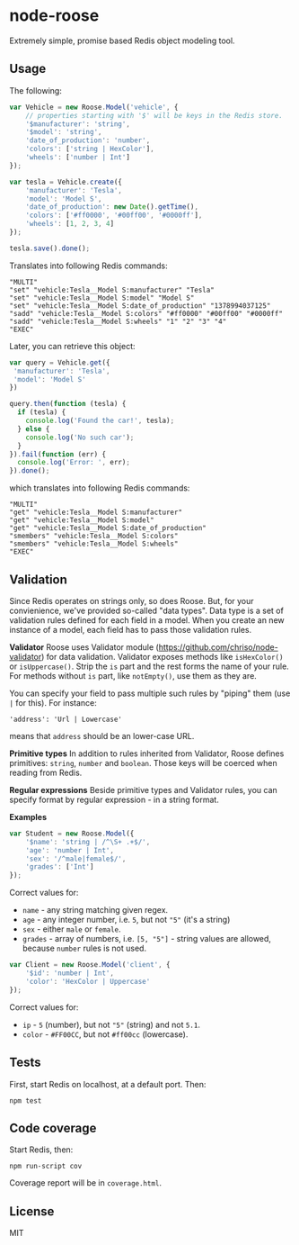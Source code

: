 node-roose
==========

Extremely simple, promise based Redis object modeling tool.

Usage
-----

The following:

```javascript
var Vehicle = new Roose.Model('vehicle', {
	// properties starting with '$' will be keys in the Redis store.
	'$manufacturer': 'string',
	'$model': 'string',
	'date_of_production': 'number',
	'colors': ['string | HexColor'],
	'wheels': ['number | Int']
});

var tesla = Vehicle.create({
	'manufacturer': 'Tesla',
	'model': 'Model S',
	'date_of_production': new Date().getTime(),
	'colors': ['#ff0000', '#00ff00', '#0000ff'],
	'wheels': [1, 2, 3, 4]
});	

tesla.save().done();

```

Translates into following Redis commands:

```
"MULTI"
"set" "vehicle:Tesla__Model S:manufacturer" "Tesla"
"set" "vehicle:Tesla__Model S:model" "Model S"
"set" "vehicle:Tesla__Model S:date_of_production" "1378994037125"
"sadd" "vehicle:Tesla__Model S:colors" "#ff0000" "#00ff00" "#0000ff"
"sadd" "vehicle:Tesla__Model S:wheels" "1" "2" "3" "4"
"EXEC"
```

Later, you can retrieve this object:

```javascript
var query = Vehicle.get({
 'manufacturer': 'Tesla',
 'model': 'Model S'
})

query.then(function (tesla) {
  if (tesla) {
    console.log('Found the car!', tesla);
  } else {
    console.log('No such car');
  }
}).fail(function (err) {
  console.log('Error: ', err);
}).done();
```

which translates into following Redis commands:

```
"MULTI"
"get" "vehicle:Tesla__Model S:manufacturer"
"get" "vehicle:Tesla__Model S:model"
"get" "vehicle:Tesla__Model S:date_of_production"
"smembers" "vehicle:Tesla__Model S:colors"
"smembers" "vehicle:Tesla__Model S:wheels"
"EXEC"
```

Validation
----------

Since Redis operates on strings only, so does Roose. But, for your convienience, we've provided
so-called "data types". Data type is a set of validation rules defined for each field in a model. 
When you create an new instance of a model, each field has to pass those validation rules.

**Validator**
Roose uses Validator module (https://github.com/chriso/node-validator) for data validation. 
Validator exposes methods like `isHexColor()` or `isUppercase()`. Strip the `is` part and the rest
forms the name of your rule. For methods without `is` part, like `notEmpty()`, use them as they are.

You can specify your field to pass multiple such rules by "piping" them (use `|` for this). For instance:
```
'address': 'Url | Lowercase'
```
means that `address` should be an lower-case URL.

**Primitive types**
In addition to rules inherited from Validator, Roose defines primitives: `string`, `number` and `boolean`.
Those keys will be coerced when reading from Redis.

**Regular expressions**
Beside primitive types and Validator rules, you can specify format by regular expression - in a string format.

**Examples**
```javascript
var Student = new Roose.Model({
	'$name': 'string | /^\S+ .+$/',
	'age': 'number | Int',
	'sex': '/^male|female$/',
	'grades': ['Int']
});
```
Correct values for:
 - `name` - any string matching given regex.
 - `age` - any integer number, i.e. `5`, but not `"5"` (it's a string)
 - `sex` - either `male` or `female`.
 - `grades` - array of numbers, i.e. `[5, "5"]` - string values are allowed, because `number` rules is not used.

```javascript
var Client = new Roose.Model('client', {
	'$id': 'number | Int',
	'color': 'HexColor | Uppercase'
});
```

Correct values for:
 - `ip` - `5` (number), but not `"5"` (string) and not `5.1`.
 - `color` - `#FF00CC`, but not `#ff00cc` (lowercase).


Tests
-----

First, start Redis on localhost, at a default port. Then:

```
npm test
```

Code coverage 
-----

Start Redis, then:

```
npm run-script cov
```

Coverage report will be in `coverage.html`.

License
----

MIT
